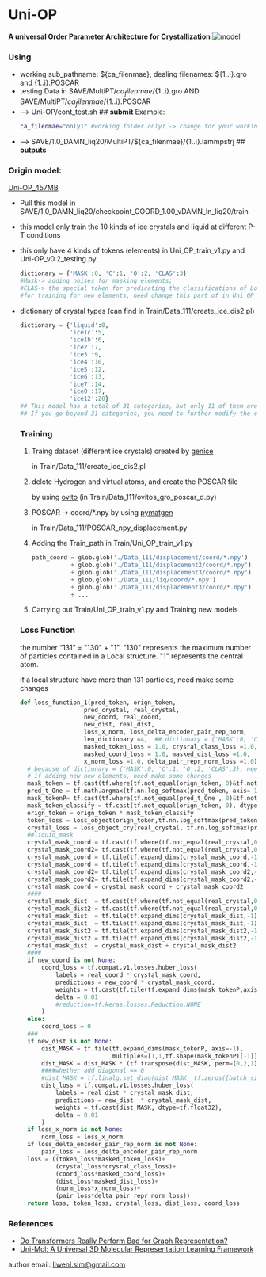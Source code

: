 # Uni-OP
**A universal Order Parameter Architecture for Crystallization**
![model](https://github.com/user-attachments/assets/6b09e08e-56d1-45e7-ae39-32fc9fa669fe)

 ### **Using**   
 - working sub_pathname: ${ca_filenmae}, dealing filenames: ${1..i}.gro and {1..i}.POSCAR
 - testing Data in SAVE/MultiPT/${ca_filenmae}/${1..i}.gro  AND  SAVE/MultiPT/${ca_filenmae}/${1..i}.POSCAR
 - --> Uni-OP/cont_test.sh ## **submit** Example:
   ```bash
   ca_filenmae="only1" #working folder only1 -> change for your working folder
   ```
 - --> SAVE/1.0_DAMN_liq20/MultiPT/${ca_filenmae}/{1..i}.lammpstrj ## **outputs**


 ### **Origin model:**
 [Uni-OP_457MB](https://www.dropbox.com/scl/fo/yvcfi23nokcg7u2j37aa0/AMkAqWznc35bRIxMIcHv88c?rlkey=a1isd575voytueqmw0vfttctw&st=94yb40tf&dl=0)
 - Pull this model in SAVE/1.0_DAMN_liq20/checkpoint_COORD_1.00_vDAMN_ln_liq20/train
 - this model only train the 10 kinds of ice crystals and liquid at different P-T conditions
 - this only have 4 kinds of tokens (elements)
   in Uni_OP_train_v1.py and Uni-OP_v0.2_testing.py
   ```python
   dictionary = {'MASK':0, 'C':1, 'O':2, 'CLAS':3}
   #Mask-> adding noises for masking elements;
   #CLAS-> the special token for predicating the classifications of Local structures
   #for training for new elements, need change this part of in Uni_OP_train_v1.py and Uni-OP_v0.2_testing.py
   ```
- dictionary of crystal types (can find in Train/Data_111/create_ice_dis2.pl)
  ```python
  dictionary = {'liquid':0,
                'ice1c':5,
                'ice1h':6,
                'ice2':7,
                'ice3':9,
                'ice4':10,
                'ice5':12,
                'ice6':13,
                'ice7':14,
                'ice0':17,
                'ice12':20}
  ## This model has a total of 31 categories, but only 11 of them are trained and can be supplemented.
  ## If you go beyond 31 categories, you need to further modify the code.
  ```

  ### **Training**
  1. Traing dataset (different ice crystals) created by [genice](https://github.com/vitroid/GenIce)

     in Train/Data_111/create_ice_dis2.pl
     
  2. delete Hydrogen and virtual atoms, and create the POSCAR file

     by using [ovito](https://www.ovito.org/docs/current/python/) (in Train/Data_111/ovitos_gro_poscar_d.py)
     
  3. POSCAR -> coord/*.npy by using [pymatgen](https://pymatgen.org/)
 
     in Train/Data_111/POSCAR_npy_displacement.py

  4. Adding the Train_path in Train/Uni_OP_train_v1.py
     ```python
     path_coord = glob.glob('./Data_111/displacement/coord/*.npy')
                + glob.glob('./Data_111/displacement2/coord/*.npy')
                + glob.glob('./Data_111/displacement3/coord/*.npy')
                + glob.glob('./Data_111/liq/coord/*.npy')
                + glob.glob('./Data_111/displacement3/coord/*.npy')
                + ...
     ```
  5. Carrying out Train/Uni_OP_train_v1.py and Training new models
  ### **Loss Function**
  the number “131” = "130" + "1". "130" represents the maximum number of particles contained in a Local structure. "1" represents the central atom.

  if a local structure have more than 131 particles, need make some changes
  ```python
  def loss_function_1(pred_token, orign_token, 
                    pred_crystal, real_crystal, 
                    new_coord, real_coord, 
                    new_dist, real_dist, 
                    loss_x_norm, loss_delta_encoder_pair_rep_norm, 
                    len_dictionary =4,  ## dictionary = {'MASK':0, 'C':1, 'O':2, 'CLAS':3}
                    masked_token_loss = 1.0, crysral_class_loss =1.0,
                    masked_coord_loss = 1.0, masked_dist_loss =1.0,
                    x_norm_loss =1.0, delta_pair_repr_norm_loss =1.0):
    # because of dictionary = {'MASK':0, 'C':1, 'O':2, 'CLAS':3}, need neglect MASK and CLAS tokens.
    # if adding new new elements, need make some changes
    mask_token = tf.cast(tf.where(tf.not_equal(orign_token, 0)&tf.not_equal(orign_token,3),1,0), dtype=tf.int32) #####   3->classify need change in different object
    pred_t_One = tf.math.argmax(tf.nn.log_softmax(pred_token, axis=-1),-1)
    mask_tokenP= tf.cast(tf.where(tf.not_equal(pred_t_One , 0)&tf.not_equal(pred_t_One ,3),1,0), dtype=tf.int32) #####   3->classify need change in different object
    mask_token_classify = tf.cast(tf.not_equal(orign_token, 0), dtype=tf.int32)
    orign_token = orign_token * mask_token_classify
    token_loss = loss_object(orign_token,tf.nn.log_softmax(pred_token,axis=-1))
    crystal_loss = loss_object_cry(real_crystal, tf.nn.log_softmax(pred_crystal,axis=-1))
    ##liquid_mask
    crystal_mask_coord = tf.cast(tf.where(tf.not_equal(real_crystal,0),1,0),tf.float32) 
    crystal_mask_coord2= tf.cast(tf.where(tf.not_equal(real_crystal,0),0,1),tf.float32) *0.000001 ## 0.0000001
    crystal_mask_coord = tf.tile(tf.expand_dims(crystal_mask_coord,-1),multiples=[1,131])  ###check
    crystal_mask_coord = tf.tile(tf.expand_dims(crystal_mask_coord,-1),multiples=[1,1,3])  ###check
    crystal_mask_coord2= tf.tile(tf.expand_dims(crystal_mask_coord2,-1),multiples=[1,131])  ###check
    crystal_mask_coord2= tf.tile(tf.expand_dims(crystal_mask_coord2,-1),multiples=[1,1,3])  ###check
    crystal_mask_coord = crystal_mask_coord + crystal_mask_coord2
    ####
    crystal_mask_dist  = tf.cast(tf.where(tf.not_equal(real_crystal,0),1,0),tf.float32) 
    crystal_mask_dist2 = tf.cast(tf.where(tf.not_equal(real_crystal,0),0,1),tf.float32) *0.000001 ## 0.0000001
    crystal_mask_dist  = tf.tile(tf.expand_dims(crystal_mask_dist,-1),multiples=[1,131]) ###check
    crystal_mask_dist  = tf.tile(tf.expand_dims(crystal_mask_dist,-1),multiples=[1,1,131]) ###check
    crystal_mask_dist2 = tf.tile(tf.expand_dims(crystal_mask_dist2,-1),multiples=[1,131]) ###check
    crystal_mask_dist2 = tf.tile(tf.expand_dims(crystal_mask_dist2,-1),multiples=[1,1,131]) ###check
    crystal_mask_dist  = crystal_mask_dist + crystal_mask_dist2
    ####
    if new_coord is not None:
        coord_loss = tf.compat.v1.losses.huber_loss(
            labels = real_coord * crystal_mask_coord,
            predictions = new_coord * crystal_mask_coord,
            weights = tf.cast(tf.tile(tf.expand_dims(mask_tokenP,axis = -1), multiples=[1,1,3]), dtype=tf.float32),
            delta = 0.01
            #reduction=tf.keras.losses.Reduction.NONE
        )
    else:
        coord_loss = 0
    ###
    if new_dist is not None:
        dist_MASK = tf.tile(tf.expand_dims(mask_tokenP, axis=-1),
                            multiples=[1,1,tf.shape(mask_tokenP)[-1]])
        dist_MASK = dist_MASK * (tf.transpose(dist_MASK, perm=[0,2,1]))
        ####whether add diagonal == 0
        #dist_MASK = tf.linalg.set_diag(dist_MASK, tf.zeros([batch_size, 5], dtype=tf.float32))
        dist_loss = tf.compat.v1.losses.huber_loss(
            labels = real_dist * crystal_mask_dist,
            predictions = new_dist  * crystal_mask_dist,
            weights = tf.cast(dist_MASK, dtype=tf.float32),
            delta = 0.01
        )
    if loss_x_norm is not None:
        norm_loss = loss_x_norm
    if loss_delta_encoder_pair_rep_norm is not None:
        pair_loss = loss_delta_encoder_pair_rep_norm
    loss = ((token_loss*masked_token_loss)+
            (crystal_loss*crysral_class_loss)+
            (coord_loss*masked_coord_loss)+
            (dist_loss*masked_dist_loss)+
            (norm_loss*x_norm_loss)+
            (pair_loss*delta_pair_repr_norm_loss))
    return loss, token_loss, crystal_loss, dist_loss, coord_loss
  ```
### **References**
- [Do Transformers Really Perform Bad for Graph Representation?](https://proceedings.neurips.cc/paper/2021/hash/f1c1592588411002af340cbaedd6fc33-Abstract.html)
- [Uni-Mol: A Universal 3D Molecular Representation Learning Framework](https://chemrxiv.org/engage/chemrxiv/article-details/628e5b4d5d948517f5ce6d72)

author email: liwenl.sim@gmail.com
